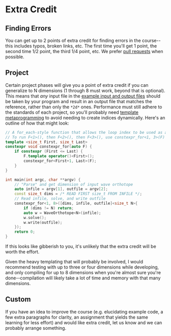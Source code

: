 ---
---

# Extra Credit

## Finding Errors

You can get up to 2 points of extra credit for finding errors in the course--this includes typos, broken links, etc. The first time you'll get 1 point, the second time 1/2 point, the third 1/4 point, etc. We prefer [pull requests](https://github.com/BYUHPC/sci-comp-course/compare) when possible.



## Project

Certain project phases will give you a point of extra credit if you can generalize to N dimensions (1 through 8 must work, beyond that is optional). This means that *any* input file in the [example input and output files](../project/wavefiles.tar.gz) should be taken by your program and result in an output file that matches the reference, rather than only the `*2d*` ones. Performance must still adhere to the standards of each project, so you'll probably need [template metaprogramming](../resources.md#typical-knowledge-gaps) to avoid needing to create indices dynamically. Here's an outline of how that might look:

```c++
// A for_each-style function that allows the loop index to be used as a template parameter for the supplied function
// To run F<1>(), then F<2>(), then F<3>(), use constexpr_for<1, 3>(F)
template <size_t First, size_t Last>
constexpr void constexpr_for(auto F) {
    if constexpr (First <= Last) {
        F.template operator()<First>();
        constexpr_for<First+1, Last>(F);
    }
}

int main(int argc, char **argv) {
    // "Parse" and get dimension of input wave orthotope
    auto infile = argv[1], outfile = argv[2];
    const size_t dims = /* READ FIRST size_t FROM INFILE */;
    // Read infile, solve, and write outfile
    constexpr_for<1, 8>([dims, infile, outfile]<size_t N>{
        if (dims != N) return;
        auto w = WaveOrthotope<N>(infile);
        w.solve();
        w.write(outfile);
    });
    return 0;
}
```

If this looks like gibberish to you, it's unlikely that the extra credit will be worth the effort.

Given the heavy templating that will probably be involved, I would recommend testing with up to three or four dimensions while developing, and only compiling for up to 8 dimensions when you're almost sure you're done--compilation will likely take a lot of time and memory with that many dimensions.



## Custom

If you have an idea to improve the course (e.g. elucidating example code, a few extra paragraphs for clarity, an assignment that yields the same learning for less effort) and would like extra credit, let us know and we can probably arrange something.
